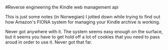 #Reverse engineering the Kindle web management api

This is just some notes (in Norwegian) I jotted down while trying to
find out how Amazon's FIONA system for managing your Kindle archive is
working.

Never got anywhere with it. The system seems easy enough on the surface,
but it seems you have to get hold off a lot of cookies that you need to
pass aroud in order to use it. Never got that far.


